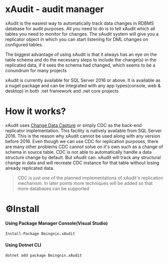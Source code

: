 # xAudit  - audit manager

xAudit is the easiest way to automatically track data changes in RDBMS database for audit purposes. All you need to do is to tell xAudit which all tables you need to monitor for changes. The xAudit system will give you a replicator object in which you can start listening for DML changes on configured tables.

The biggest advantage of using xAudit is that it always has an eye on the table schema and do the necessary steps to include the change(s) in the replicated data, if it sees the schema had changed, which seems to be a conundrum for many projects

xAudit is currently available for SQL Server 2016 or above. It is available as a nuget package and can be integrated with any app types(console, web & desktop) in both .net framework and .net core projects

# How it works?

xAudit uses [Change Data Capture](https://docs.microsoft.com/en-us/sql/relational-databases/track-changes/about-change-data-capture-sql-server?view=sql-server-2016) or simply CDC as the back-end replicator implementation. This facility is natively available from SQL Server 2016. This is the reason why xAudit cannot be used along with any version before 2016. Even though we can use CDC for replication purposes, there are many other problems CDC cannot solve on it's own such as a change of schema in source table. CDC is not able to automatically handle a data structure change by default. But xAudit can. xAudit will track any structural change in data and will recreate CDC instance for that table without losing already replicated data.

> CDC is just one of the planned implementations of xAudit's replication mechanism. In later points more techniques will be added so that more databases can be supported

# ⚙️Install
#### Using Package Manager Console(Visual Studio)
```
Install-Package Beingnin.xAudit
```
#### Using Dotnet CLI
```
dotnet add package Beingnin.xAudit
```
